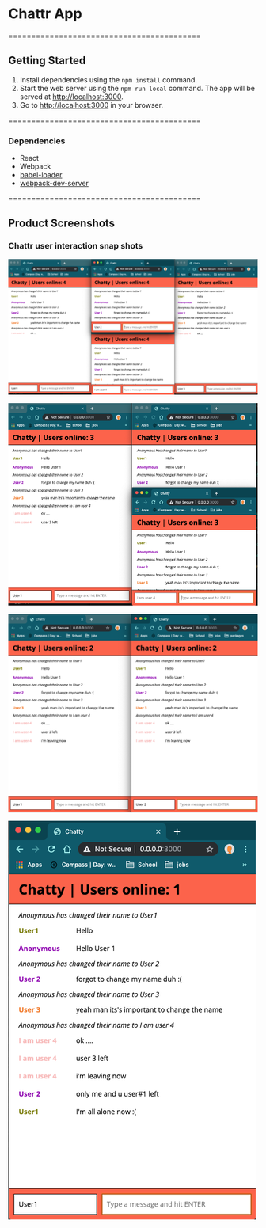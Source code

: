 # Chattr App

==========================================

## Getting Started

1. Install dependencies using the `npm install` command.
2. Start the web server using the `npm run local` command. The app will be served at <http://localhost:3000>.
3. Go to <http://localhost:3000> in your browser.

==========================================

### Dependencies

- React
- Webpack
- [babel-loader](https://github.com/babel/babel-loader)
- [webpack-dev-server](https://github.com/webpack/webpack-dev-server)

==========================================

## Product Screenshots

### Chattr user interaction snap shots

!["4Users"](readme-imgs/Test.png)

!["3Users"](readme-imgs/3Users.png)

!["2Users"](readme-imgs/2Users.png)

!["1User"](readme-imgs/1User.png)
